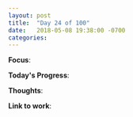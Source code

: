 ```yaml
---
layout: post
title:  "Day 24 of 100"
date:   2018-05-08 19:38:00 -0700
categories: 
---
```


**Focus**: 

**Today's Progress**:

**Thoughts**:

**Link to work**: 